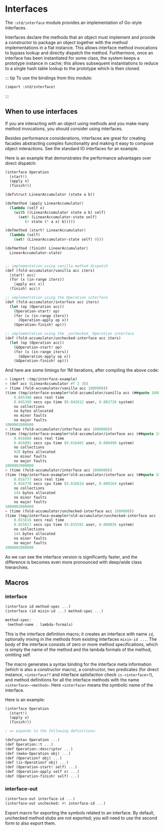 # Interfaces

The `:std/interface` module provides an implementation of Go-style
interfaces.

Interfaces declare the methods that an object must implement and
provide a constructor to package an object together with the method
implementations in a flat instance. This allows interface method
invocations to bypass lookup and directly dispatch the method.
Furthermore, once an interface has been instantiated for some class,
the system keeps a prototype instance in cache; this allows subsequent
instantiations to reduce to a single hash table lookup to the
prototype which is then cloned.

::: tip To use the bindings from this module:
```scheme
(import :std/interface)
```
:::


## When to use interfaces

If you are interacting with an object using methods and you make many
method invocations, you should consider using interfaces.

Besides performance considerations, interfaces are great for creating
facades abstracting complex functionality and making it easy to
compose object interactions. See the standard IO interfaces for an
example.

Here is an example that demonstrates the performance advantages over direct dispatch:
```scheme
(interface Operation
  (start!)
  (apply x)
  (finish!))

(defstruct LinearAccumulator (state a b))

(defmethod {apply LinearAccumulator}
  (lambda (self x)
    (with ((LinearAccumulator state a b) self)
      (set! (LinearAccumulator-state self)
         (+ state (* a x) b)))))

(defmethod {start! LinearAccumulator}
  (lambda (self)
    (set! (LinearAccumulator-state self) 0)))

(defmethod {finish! LinearAccumulator}
  LinearAccumulator-state)


;; implementation using vanilla method dispatch
(def (fold-accumulator/vanilla acc iters)
  {start! acc}
  (for (x (in-range iters))
    {apply acc x})
  {finish! acc})

;; implementation using the Operation interface
(def (fold-accumulator/interface acc iters)
  (let (op (Operation acc))
    (Operation-start! op)
    (for (x (in-range iters))
      (Operation-apply op x))
    (Operation-finish! op)))

;; implementation using the _unchecked_ Operation interface
(def (fold-accumulator/unchecked-interface acc iters)
  (let (op (Operation acc))
    (&Operation-start! op)
    (for (x (in-range iters))
      (&Operation-apply op x))
    (&Operation-finish! op)))
```

And here are some timings for 1M iterations, after compiling the above code:
```scheme
> (import :tmp/interface-example)
> (def acc (LinearAccumulator #f 2 3))
> (time (fold-accumulator/vanilla acc 1000000))
(time (tmp/interface-example#fold-accumulator/vanilla acc (##quote 1000000)))
    0.045348 secs real time
    0.045350 secs cpu time (0.042612 user, 0.002738 system)
    no collections
    no bytes allocated
    no minor faults
    no major faults
1000002000000
> (time (fold-accumulator/interface acc 1000000))
(time (tmp/interface-example#fold-accumulator/interface acc (##quote 1000000)))
    0.016888 secs real time
    0.016891 secs cpu time (0.016401 user, 0.000490 system)
    no collections
    928 bytes allocated
    no minor faults
    no major faults
1000002000000
> (time (fold-accumulator/interface acc 1000000))
(time (tmp/interface-example#fold-accumulator/interface acc (##quote 1000000)))
    0.016777 secs real time
    0.016778 secs cpu time (0.016614 user, 0.000164 system)
    no collections
    144 bytes allocated
    no minor faults
    no major faults
1000002000000
> (time (fold-accumulator/unchecked-interface acc 1000000))
(time (tmp/interface-example#fold-accumulator/unchecked-interface acc (##quote 1000000)))
    0.015616 secs real time
    0.015617 secs cpu time (0.015581 user, 0.000036 system)
    no collections
    144 bytes allocated
    no minor faults
    no major faults
1000002000000
```

As we can see the interface version is significantly faster, and the
difference is becomes even more pronounced with deep/wide class
hierarchies.

## Macros
### interface
```scheme
(interface id method-spec ...)
(interface (id mixin-id ...) method-spec ...)

method-spec:
 (method-name . lambda-formals)
```

This is the interface definition macro; it creates an interface with
name `id`, optionally mixing in the methods from existing interfaces
`mixin-id ...`.  The body of the interface consists of zero or more
method specifications, which is simply the name of the method and the
lambda formals of the method, omitting self.

The macro generates a syntax binding for the interface meta
information (which is also a constructor macro), a constructor, two
predicates (for direct instance, `<interface??` and interface
satisfaction check `is-<interface>?`), and method definitions for all
the interface methods with the name `<interface>-<method>`. Here
`<interface>` means the symbolic name of the interface.

Here is an example:
```scheme
(interface Operation
  (start!)
  (apply x)
  (finish!))

; => expands to the following definitions:

(defsyntax Operation ...)
(def Operation::t ...)
(def Operation::descriptor ...)
(def (make-Operation obj) ...)
(def (Operation? obj) ...)
(def (is-Operation? obj) ...)
(def (Operation-start! self) ...)
(def (Operation-apply self x) ...)
(def (Operation-finish! self) ...)
```


### interface-out
```scheme
(interface-out interface-id ...)
(interface-out unchecked: #t interface-id ...)
```

Export macro for exporting the symbols related to an interface.
By default, unchecked method stubs are not exported; you will need to
use the second form to also export them.
